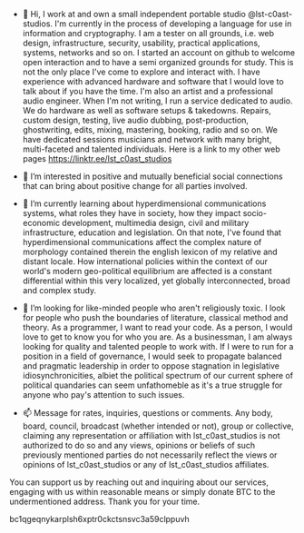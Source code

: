 - 👋 Hi, I work at and own a small independent portable studio @lst-c0ast-studios. I'm currently in the process of developing a language for use in information and cryptography. I am a tester on all grounds, i.e. web design, infrastructure, security, usability, practical applications, systems, networks and so on. I started an account on github to welcome open interaction and to have a semi organized grounds for study. This is not the only place I've come to explore and interact with. I have experience with advanced hardware and software that I would love to talk about if you have the time. I'm also an artist and a professional audio engineer. When I'm not writing, I run a service dedicated to audio. We do hardware as well as software setups & takedowns. Repairs, custom design, testing, live audio dubbing, post-production, ghostwriting, edits, mixing, mastering, booking, radio and so on. We have dedicated sessions musicians and network with many bright, multi-faceted and talented individuals. Here is a link to my other web pages https://linktr.ee/lst_c0ast_studios

- 👀 I’m interested in positive and mutually beneficial social connections that can bring about positive change for all parties involved.

- 🌱 I’m currently learning about hyperdimensional communications systems, what roles they have in society, how they impact socio-economic development, multimedia design, civil and military infrastructure, education and legislation. On that note, I've found that hyperdimensional communications affect the complex nature of morphology contained therein the english lexicon of my relative and distant locale. How international policies within the context of our world's modern geo-political equilibrium are affected is a constant differential within this very localized, yet globally interconnected, broad and complex study.

- 💞️ I’m looking for like-minded people who aren't religiously toxic. I look for people who push the boundaries of literature, classical method and theory. As a programmer, I want to read your code. As a person, I would love to get to know you for who you are. As a businessman, I am always looking for quality and talented people to work with. If I were to run for a position in a field of governance, I would seek to propagate balanced and pragmatic leadership in order to oppose stagnation in legislative idiosynchronicities, albiet the political spectrum of our current sphere of political quandaries can seem unfathomeble as it's a true struggle for anyone who pay's attention to such issues.

- 📫 Message for rates, inquiries, questions or comments. Any body, board, council, broadcast (whether intended or not), group or collective, claiming any representation or affiliation with lst_c0ast_studios is not authorized to do so and any views, opinions or beliefs of such previously mentioned parties do not necessarily reflect the views or opinions of lst_c0ast_studios or any of lst_c0ast_studios affiliates.

You can support us by reaching out and inquiring about our services, engaging with us within reasonable means or simply donate BTC to the undermentioned address. Thank you for your time. 

bc1qgeqnykarplsh6xptr0ckctsnsvc3a59clppuvh

<!---

--->
